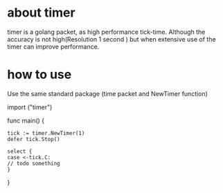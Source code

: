 # about timer
timer is a golang packet, as high performance tick-time. Although the accuracy is not high(Resolution 1 second ) but when extensive use of the timer can improve performance.

# how to use
Use the same standard package (time packet and NewTimer function)

import ("timer")

func main() {

	tick := timer.NewTimer(1)
	defer tick.Stop()
	
	select {
	case <-tick.C:
	// todo something
	}
	
}
